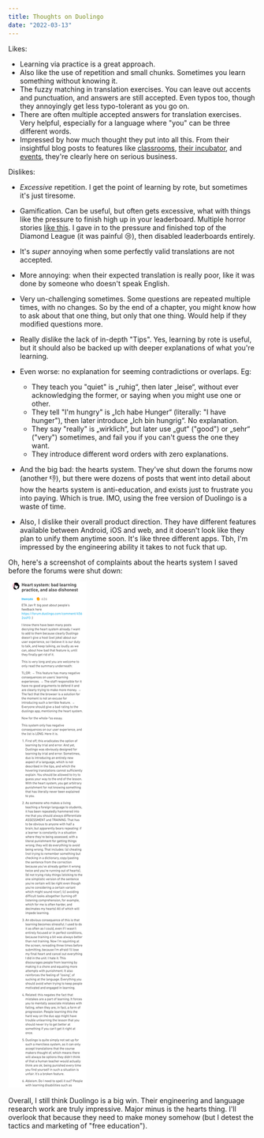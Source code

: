 ```yaml
---
title: Thoughts on Duolingo
date: "2022-03-13"
---
```


Likes:
- Learning via practice is a great approach.
- Also like the use of repetition and small chunks. Sometimes you learn something without knowing it.
- The fuzzy matching in translation exercises. You can leave out accents and punctuation, and answers are still accepted. Even typos too, though they annoyingly get less typo-tolerant as you go on.
- There are often multiple accepted answers for translation exercises. Very helpful, especially for a language where "you" can be three different words.
- Impressed by how much thought they put into all this. From their insightful blog posts to features like [classrooms](https://schools.duolingo.com/), [their incubator](https://incubator.duolingo.com/), and [events](https://events.duolingo.com/), they're clearly here on serious business.

Dislikes:
- _Excessive_ repetition. I get the point of learning by rote, but sometimes it's just tiresome.
- Gamification. Can be useful, but often gets excessive, what with things like the pressure to finish high up in your leaderboard. Multiple horror stories [like this]((https://www.reddit.com/r/duolingo/comments/thbw6m/does_anyone_else_find_the_whole_thing_with_the/)). I gave in to the pressure and finished top of the Diamond League (it was painful 😢), then disabled leaderboards entirely.
- It's _super_ annoying when some perfectly valid translations are not accepted.
- More annoying: when their expected translation is really poor, 
like it was done by someone who doesn't speak English.
- Very un-challenging sometimes. Some questions are repeated multiple times, with no changes. So by the end of a chapter, you might know how to ask about that one thing, but only that one thing. Would help if they modified questions more.
- Really dislike the lack of in-depth "Tips". Yes, learning by rote is useful,
but it should also be backed up with deeper explanations of what you're learning.
- Even worse: no explanation for seeming contradictions or overlaps. Eg:
  - They teach you "quiet" is „ruhig“, then later „leise“, without ever acknowledging the former, or saying when you might use one or other. 
  - They tell "I'm hungry" is „Ich habe Hunger“ (literally: "I have hunger"), then later introduce „Ich bin hungrig“. No explanation. 
  - They say "really" is „wirklich“, but later use „gut“ ("good") or „sehr“ ("very") sometimes, and fail you if you can't guess the one they want. 
  - They introduce different word orders with zero explanations.
- And the big bad: the hearts system. They've shut down the forums now (another 👎), 
but there were dozens of posts that went into detail about how the hearts system is anti-education, and exists just to frustrate you into paying. Which is true. IMO, using the free version of Duolingo is a waste of time.

- Also, I dislike their overall product direction. They have different features available between
Android, iOS and web, and it doesn't look like they plan to unify them anytime soon. It's like three different apps. Tbh, I'm impressed by the engineering ability it takes to not fuck that up.

Oh, here's a screenshot of complaints about the hearts system I saved before the forums were shut down:

<img src="/img/content/duolingo-hearts-1.jpg" style="max-width: 90%; margin: auto;"/>

Overall, I still think Duolingo is a big win. Their engineering and language research work are truly impressive. Major minus is the hearts thing. I'll overlook that because they need to make money somehow (but I detest the tactics and marketing of "free education").